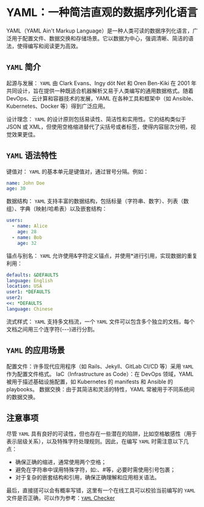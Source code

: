 # YAML：一种简洁直观的数据序列化语言

YAML（YAML Ain't Markup Language）是一种人类可读的数据序列化语言，广泛用于配置文件、数据交换和存储场景。它以数据为中心，强调清晰、简洁的语法，使得编写和阅读更为高效。

## `YAML` 简介

起源与发展： `YAML` 由 Clark Evans、Ingy döt Net 和 Oren Ben-Kiki 在 2001 年共同设计，旨在提供一种既适合机器解析又易于人类编写的通用数据格式。随着 DevOps、云计算和容器技术的发展，YAML 在各种工具和框架中（如 Ansible、Kubernetes、Docker 等）得到广泛应用。

设计理念： `YAML` 的设计原则包括易读性、简洁性和实用性。它的结构类似于 JSON 或 XML，但使用空格缩进替代了尖括号或者标签，使得内容层次分明，视觉效果更佳。

## `YAML` 语法特性

键值对： `YAML` 的基本单元是键值对，通过冒号分隔。例如：

```yml
name: John Doe
age: 30
```

数据结构： `YAML` 支持丰富的数据结构，包括标量（字符串、数字）、列表（数组）、字典（映射/哈希表）以及嵌套结构：

```yaml
users:
  - name: Alice
    age: 28
  - name: Bob
    age: 32
```

锚点与别名： `YAML` 允许使用&字符定义锚点，并使用\*进行引用，实现数据的重复利用：

```yaml
defaults: &DEFAULTS
language: English
location: USA
user1: *DEFAULTS
user2:
<<: *DEFAULTS
language: Chinese
```

流式样式： `YAML` 支持多文档流，一个 `YAML` 文件可以包含多个独立的文档，每个文档之间用三个连字符(---)进行分割。

## `YAML` 的应用场景

配置文件：许多现代应用程序（如 Rails、Jekyll、GitLab CI/CD 等）采用 `YAML` 作为配置文件格式。
IaC（Infrastructure as Code）：在 DevOps 领域，YAML 被用于描述基础设施配置，如 Kubernetes 的 manifests 和 Ansible 的 playbooks。
数据交换：由于其简洁和灵活的特性，YAML 常被用于不同系统间的数据交换。

## 注意事项

尽管 `YAML` 具有良好的可读性，但也存在一些潜在的陷阱，比如空格敏感性（用于表示层级关系），以及特殊字符处理规则。因此，在编写 `YAML` 时需注意以下几点：

- 确保正确的缩进，通常使用两个空格；
- 避免在字符串中误用特殊字符，如:、#等，必要时需使用引号包裹；
- 对于复杂的嵌套结构和引用，确保正确理解和应用相关语法。

最后，直接搓可以会有概率写错，这里有一个在线工具可以校验当前编写的 `YAML` 文件是否正确，可以作为参考：[`YAML` Checker](https://yamlchecker.com/)
